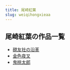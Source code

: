 ```yaml
---
title: 尾崎紅葉
slug: weiqihongxieaa
---
```


## 尾崎紅葉の作品一覧

- [硯友社の沿革](yanyoushenoyange86)
- [金色夜叉](jinseyechaf3)
- [鬼桃太郎](guitaotailangf7)
